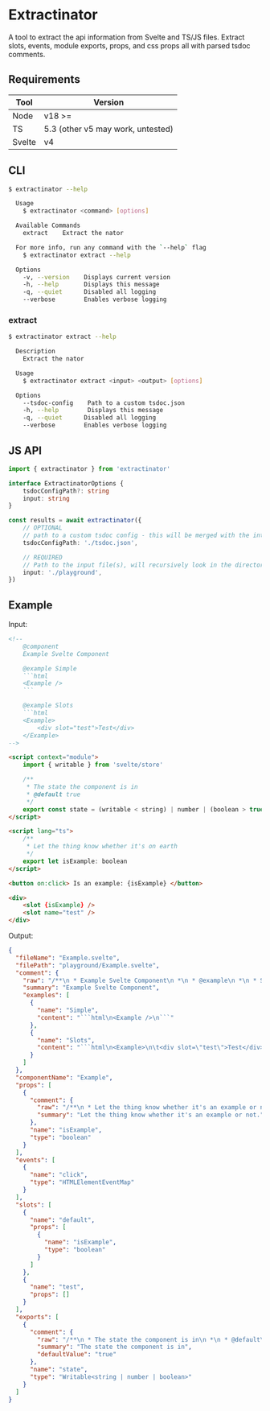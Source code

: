 # Extractinator

A tool to extract the api information from Svelte and TS/JS files. Extract slots, events, module exports, props, and css props all with parsed tsdoc comments.

## Requirements

| Tool   | Version                           |
| ------ | --------------------------------- |
| Node   | v18 >=                            |
| TS     | 5.3 (other v5 may work, untested) |
| Svelte | v4                                |

## CLI

```bash
$ extractinator --help

  Usage
    $ extractinator <command> [options]

  Available Commands
    extract    Extract the nator

  For more info, run any command with the `--help` flag
    $ extractinator extract --help

  Options
    -v, --version    Displays current version
    -h, --help       Displays this message
	-q, --quiet		 Disabled all logging
	--verbose		 Enables verbose logging
```

### extract

```bash
$ extractinator extract --help

  Description
    Extract the nator

  Usage
    $ extractinator extract <input> <output> [options]

  Options
    --tsdoc-config    Path to a custom tsdoc.json
    -h, --help        Displays this message
	-q, --quiet		 Disabled all logging
	--verbose		 Enables verbose logging
```

## JS API

```ts
import { extractinator } from 'extractinator'

interface ExtractinatorOptions {
	tsdocConfigPath?: string
	input: string
}

const results = await extractinator({
	// OPTIONAL
	// path to a custom tsdoc config - this will be merged with the internal config
	tsdocConfigPath: './tsdoc.json',

	// REQUIRED
	// Path to the input file(s), will recursively look in the directory for .svelte, .ts, and .js files
	input: './playground',
})
```

## Example

Input:

````html
<!-- 
	@component
	Example Svelte Component

	@example Simple
	```html
	<Example />
	```

	@example Slots
	```html
	<Example>
		<div slot="test">Test</div>
	</Example>
-->

<script context="module">
	import { writable } from 'svelte/store'

	/**
	 * The state the component is in
	 * @default true
	 */
	export const state = (writable < string) | number | (boolean > true)
</script>

<script lang="ts">
	/**
	 * Let the thing know whether it's on earth
	 */
	export let isExample: boolean
</script>

<button on:click> Is an example: {isExample} </button>

<div>
	<slot {isExample} />
	<slot name="test" />
</div>
````

Output:

````json
{
  "fileName": "Example.svelte",
  "filePath": "playground/Example.svelte",
  "comment": {
    "raw": "/**\n * Example Svelte Component\n *\n * @example\n *\n * Simple\n * ```html\n * <Example />\n * ```\n *\n * @example\n *\n * Slots ```html <Example> <div slot=\"test\">Test</div> </Example>\n */",
    "summary": "Example Svelte Component",
    "examples": [
      {
        "name": "Simple",
        "content": "```html\n<Example />\n```"
      },
      {
        "name": "Slots",
        "content": "```html\n<Example>\n\t<div slot=\"test\">Test</div>\n</Example>"
      }
    ]
  },
  "componentName": "Example",
  "props": [
    {
      "comment": {
        "raw": "/**\n * Let the thing know whether it's an example or not.\n */",
        "summary": "Let the thing know whether it's an example or not."
      },
      "name": "isExample",
      "type": "boolean"
    }
  ],
  "events": [
    {
      "name": "click",
      "type": "HTMLElementEventMap"
    }
  ],
  "slots": [
    {
      "name": "default",
      "props": [
        {
          "name": "isExample",
          "type": "boolean"
        }
      ]
    },
    {
      "name": "test",
      "props": []
    }
  ],
  "exports": [
    {
      "comment": {
        "raw": "/**\n * The state the component is in\n *\n * @default\n *\n * true\n */",
        "summary": "The state the component is in",
        "defaultValue": "true"
      },
      "name": "state",
      "type": "Writable<string | number | boolean>"
    }
  ]
}
````
